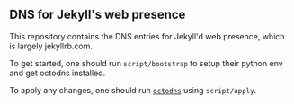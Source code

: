 ## DNS for Jekyll's web presence

This repository contains the DNS entries for Jekyll'd web presence, which
is largely jekyllrb.com.

To get started, one should run `script/bootstrap` to setup their python env and get octodns installed.

To apply any changes, one should run [`octodns`](https://github.com/github/octodns) using `script/apply`.
